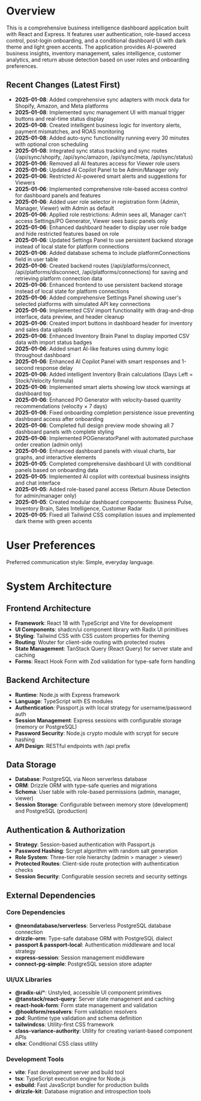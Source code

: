 # Overview

This is a comprehensive business intelligence dashboard application built with React and Express. It features user authentication, role-based access control, post-login onboarding, and a conditional dashboard UI with dark theme and light green accents. The application provides AI-powered business insights, inventory management, sales intelligence, customer analytics, and return abuse detection based on user roles and onboarding preferences.

## Recent Changes (Latest First)
- **2025-01-08**: Added comprehensive sync adapters with mock data for Shopify, Amazon, and Meta platforms
- **2025-01-08**: Implemented sync management UI with manual trigger buttons and real-time status display
- **2025-01-08**: Created intelligent business logic for inventory alerts, payment mismatches, and ROAS monitoring  
- **2025-01-08**: Added auto-sync functionality running every 30 minutes with optional cron scheduling
- **2025-01-08**: Integrated sync status tracking and sync routes (/api/sync/shopify, /api/sync/amazon, /api/sync/meta, /api/sync/status)
- **2025-01-06**: Removed all AI features access for Viewer role users
- **2025-01-06**: Updated AI Copilot Panel to be Admin/Manager only
- **2025-01-06**: Restricted AI-powered smart alerts and suggestions for Viewers
- **2025-01-06**: Implemented comprehensive role-based access control for dashboard panels and features
- **2025-01-06**: Added user role selector in registration form (Admin, Manager, Viewer) with Admin as default
- **2025-01-06**: Applied role restrictions: Admin sees all, Manager can't access Settings/PO Generator, Viewer sees basic panels only
- **2025-01-06**: Enhanced dashboard header to display user role badge and hide restricted features based on role
- **2025-01-06**: Updated Settings Panel to use persistent backend storage instead of local state for platform connections
- **2025-01-06**: Added database schema to include platformConnections field in user table
- **2025-01-06**: Created backend routes (/api/platforms/connect, /api/platforms/disconnect, /api/platforms/connections) for saving and retrieving platform connection data
- **2025-01-06**: Enhanced frontend to use persistent backend storage instead of local state for platform connections
- **2025-01-06**: Added comprehensive Settings Panel showing user's selected platforms with simulated API key connections
- **2025-01-06**: Implemented CSV import functionality with drag-and-drop interface, data preview, and header cleanup
- **2025-01-06**: Created import buttons in dashboard header for inventory and sales data uploads
- **2025-01-06**: Enhanced Inventory Brain Panel to display imported CSV data with import status badges
- **2025-01-06**: Added smart AI-like features using dummy logic throughout dashboard
- **2025-01-06**: Enhanced AI Copilot Panel with smart responses and 1-second response delay
- **2025-01-06**: Added intelligent Inventory Brain calculations (Days Left = Stock/Velocity formula)
- **2025-01-06**: Implemented smart alerts showing low stock warnings at dashboard top
- **2025-01-06**: Enhanced PO Generator with velocity-based quantity recommendations (velocity × 7 days)
- **2025-01-06**: Fixed onboarding completion persistence issue preventing dashboard access after onboarding
- **2025-01-06**: Completed full design preview mode showing all 7 dashboard panels with complete styling
- **2025-01-06**: Implemented POGeneratorPanel with automated purchase order creation (admin only)
- **2025-01-06**: Enhanced dashboard panels with visual charts, bar graphs, and interactive elements
- **2025-01-05**: Completed comprehensive dashboard UI with conditional panels based on onboarding data
- **2025-01-05**: Implemented AI copilot with contextual business insights and chat interface  
- **2025-01-05**: Added role-based panel access (Return Abuse Detection for admin/manager only)
- **2025-01-05**: Created modular dashboard components: Business Pulse, Inventory Brain, Sales Intelligence, Customer Radar
- **2025-01-05**: Fixed all Tailwind CSS compilation issues and implemented dark theme with green accents

# User Preferences

Preferred communication style: Simple, everyday language.

# System Architecture

## Frontend Architecture
- **Framework**: React 18 with TypeScript and Vite for development
- **UI Components**: shadcn/ui component library with Radix UI primitives
- **Styling**: Tailwind CSS with CSS custom properties for theming
- **Routing**: Wouter for client-side routing with protected routes
- **State Management**: TanStack Query (React Query) for server state and caching
- **Forms**: React Hook Form with Zod validation for type-safe form handling

## Backend Architecture
- **Runtime**: Node.js with Express framework
- **Language**: TypeScript with ES modules
- **Authentication**: Passport.js with local strategy for username/password auth
- **Session Management**: Express sessions with configurable storage (memory or PostgreSQL)
- **Password Security**: Node.js crypto module with scrypt for secure hashing
- **API Design**: RESTful endpoints with /api prefix

## Data Storage
- **Database**: PostgreSQL via Neon serverless database
- **ORM**: Drizzle ORM with type-safe queries and migrations
- **Schema**: User table with role-based permissions (admin, manager, viewer)
- **Session Storage**: Configurable between memory store (development) and PostgreSQL (production)

## Authentication & Authorization
- **Strategy**: Session-based authentication with Passport.js
- **Password Hashing**: Scrypt algorithm with random salt generation
- **Role System**: Three-tier role hierarchy (admin > manager > viewer)
- **Protected Routes**: Client-side route protection with authentication checks
- **Session Security**: Configurable session secrets and security settings

## External Dependencies

### Core Dependencies
- **@neondatabase/serverless**: Serverless PostgreSQL database connection
- **drizzle-orm**: Type-safe database ORM with PostgreSQL dialect
- **passport & passport-local**: Authentication middleware and local strategy
- **express-session**: Session management middleware
- **connect-pg-simple**: PostgreSQL session store adapter

### UI/UX Libraries
- **@radix-ui/***: Unstyled, accessible UI component primitives
- **@tanstack/react-query**: Server state management and caching
- **react-hook-form**: Form state management and validation
- **@hookform/resolvers**: Form validation resolvers
- **zod**: Runtime type validation and schema definition
- **tailwindcss**: Utility-first CSS framework
- **class-variance-authority**: Utility for creating variant-based component APIs
- **clsx**: Conditional CSS class utility

### Development Tools
- **vite**: Fast development server and build tool
- **tsx**: TypeScript execution engine for Node.js
- **esbuild**: Fast JavaScript bundler for production builds
- **drizzle-kit**: Database migration and introspection tools